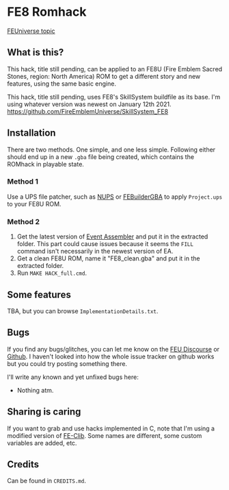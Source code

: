 # FE8 Romhack

[FEUniverse topic](TODO)

## What is this?

This hack, title still pending, can be applied to an FE8U (Fire Emblem Sacred Stones, region: North America) ROM to get a different story and new features, using the same basic engine.

This hack, title still pending, uses FE8's SkillSystem buildfile as its base. I'm using whatever version was newest on January 12th 2021. https://github.com/FireEmblemUniverse/SkillSystem_FE8

## Installation

There are two methods. One simple, and one less simple. Following either should end up in a new `.gba` file being created, which contains the ROMhack in playable state.

### Method 1
Use a UPS file patcher, such as [NUPS](https://www.romhacking.net/utilities/606/) or [FEBuilderGBA](https://github.com/FEBuilderGBA/FEBuilderGBA) to apply `Project.ups` to your FE8U ROM.

### Method 2
1. Get the latest version of [Event Assembler](https://feuniverse.us/t/event-assembler/1749) and put it in the extracted folder. This part could cause issues because it seems the `FILL` command isn't necessarily in the newest version of EA.
2. Get a clean FE8U ROM, name it "FE8_clean.gba" and put it in the extracted folder.
3. Run `MAKE HACK_full.cmd`.

## Some features

TBA, but you can browse `ImplementationDetails.txt`.

## Bugs

If you find any bugs/glitches, you can let me know on the [FEU Discourse](https://feuniverse.us/u/Huichelaar/) or [Github](https://github.com/Huichelaar). I haven't looked into how the whole issue tracker on github works but you could try posting something there.

I'll write any known and yet unfixed bugs here:
  - Nothing atm.

## Sharing is caring
If you want to grab and use hacks implemented in C, note that I'm using a modified version of [FE-Clib](https://github.com/Huichelaar/FE-CLib). Some names are different, some custom variables are added, etc.

## Credits

Can be found in `CREDITS.md`.
